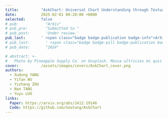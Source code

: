 ```yaml
---
title:          "AskChart: Universal Chart Understanding through Textual Enhancement"
date:           2025-02-01 00:20:00 +0800
selected:       false
# pub:            "ArXiv"
# pub_pre:        "Submitted to "
# pub_post:       'Under review.'
pub_last:       ' <span class="badge badge-publication badge-info">ArXiv</span>'
# pub_last:       ' <span class="badge badge-pill badge-publication badge-success">Poster</span>'
# pub_date:       "2024"

# abstract: >-
#   Photo by Pineapple Supply Co. on Unsplash. Massa ultricies mi quis hendrerit dolor magna. Arcu non odio euismod lacinia at quis risus sed. Et tortor at risus viverra. Enim neque volutpat ac tincidunt. Dictum varius duis at consectetur lorem donec.
cover:          /assets/images/covers/AskChart_cover.png
authors:
  - Xudong YANG
  - Yifan WU
  - Yizhang ZHU
  - Nan TANG
  - Yuyu LUO
links:
  Paper: https://arxiv.org/abs/2412.19146
  Code: https://github.com/Sootung/AskChart
---
```

